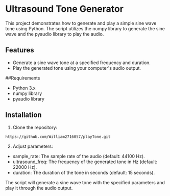 # Ultrasound Tone Generator
This project demonstrates how to generate and play a simple sine wave tone using Python. The script utilizes the numpy library to generate the sine wave and the pyaudio library to play the audio.

## Features
- Generate a sine wave tone at a specified frequency and duration.
- Play the generated tone using your computer's audio output.

##Requirements
- Python 3.x
- numpy library
- pyaudio library

## Installation
1. Clone the repository:
```
https://github.com/William2716057/playTone.git
```
2. Adjust parameters:
- sample_rate: The sample rate of the audio (default: 44100 Hz).
- ultrasound_freq: The frequency of the generated tone in Hz (default: 22000 Hz).
- duration: The duration of the tone in seconds (default: 15 seconds).

The script will generate a sine wave tone with the specified parameters and play it through the audio output.
